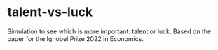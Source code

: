 # talent-vs-luck
Simulation to see which is more important: talent or luck. Based on the paper for the Ignobel Prize 2022 in Economics.
